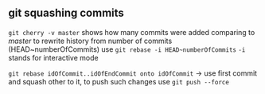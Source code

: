 ## git squashing commits

`git cherry -v master` shows how many commits were added comparing to _master_
to rewrite history from number of commits (HEAD~numberOfCommits) use `git rebase -i HEAD~numberOfCommits`
`-i` stands for interactive mode

`git rebase idOfCommit..idOfEndCommit onto idOfCommit` -> use first commit and squash other to it, to push such changes use `git push --force`
